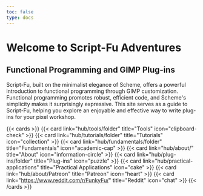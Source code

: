```yaml
---
toc: false
type: docs
---
```


# Welcome to Script-Fu Adventures

## Functional Programming and GIMP Plug-ins

Script-Fu, built on the minimalist elegance of Scheme, offers a powerful introduction to functional programming through GIMP customization. Functional programming promotes robust, efficient code, and Scheme's simplicity makes it surprisingly expressive. This site serves as a guide to Script-Fu, helping you explore an enjoyable and effective way to write plug-ins for your pixel workshop.

{{< cards >}}
  {{< card link="hub/tools/folder" title="Tools" icon="clipboard-check" >}}
  {{< card link="hub/tutorials/folder" title="Tutorials" icon="collection" >}}
  {{< card link="hub/fundamentals/folder" title="Fundamentals" icon="academic-cap" >}}
  {{< card link="hub/about/" title="About" icon="information-circle" >}}
  {{< card link="hub/plug-ins/folder" title="Plug-ins" icon="puzzle" >}}
  {{< card link="hub/practical-applications" title="Practical Applications" icon="cake" >}}
  {{< card link="hub/about/Patreon" title="Patreon" icon="heart" >}}
  {{< card link="https://www.reddit.com/r/FunkyFu/" title="Reddit" icon="chat" >}}
{{< /cards >}}
